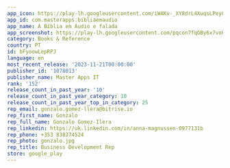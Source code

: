 ```yaml
---
app_icon: https://play-lh.googleusercontent.com/iWAKv-_XY8drL4XuqsLPey0AjJgO-TPn9L9uh_TBshxsevs54N5-Olu5STVY7kJ4g_Q
app_id: com.masterapps.bibliaemaudio
app_name: A Bíblia em Áudio e falada
app_screenshot: https://play-lh.googleusercontent.com/pqcon7fqGBy6x7voU55__aLOFcehx6Qfdm1D-47WLloTV5-kkIcGJftgQLlwn64rWw
category: Books & Reference
country: PT
id: bFyoowLepRPJ
language: en
most_recent_release: '2023-11-21T00:00:00'
publisher_id: '1078013'
publisher_name: Master Apps IT
rank: '152'
release_count_in_past_year: '10'
release_count_in_past_year_category: 10
release_count_in_past_year_top_in_category: 25
rep_email: gonzalo.gomez-llera@bitrise.io
rep_first_name: Gonzalo
rep_full_name: Gonzalo Gomez-Ilera
rep_linkedin: https://uk.linkedin.com/in/anna-magnussen-0977131b
rep_phone: +353 838374524
rep_photo: gonzalo.jpg
rep_title: Business Development Rep
store: google_play
---
```

